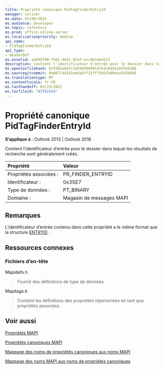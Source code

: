 ```yaml
---
title: Propriété canonique PidTagFinderEntryId
manager: soliver
ms.date: 03/09/2015
ms.audience: Developer
ms.topic: reference
ms.prod: office-online-server
ms.localizationpriority: medium
api_name:
- PidTagFinderEntryId
api_type:
- HeaderDef
ms.assetid: a3895f90-7561-4b41-92af-ecc8614e4211
description: Contient l’identificateur d’entrée pour le dossier dans lequel les résultats de recherche sont généralement créés. Cet identificateur a le même format que la structure ENTRYID.
ms.openlocfilehash: 637d81eb47c3a93856499147e3c045e1b5556288
ms.sourcegitcommit: 0a067f44281eddabff15fff565fb80eaa543b660
ms.translationtype: MT
ms.contentlocale: fr-FR
ms.lasthandoff: 03/23/2022
ms.locfileid: "63762514"
---
```

# <a name="pidtagfinderentryid-canonical-property"></a>Propriété canonique PidTagFinderEntryId

  
  
**S’applique à** : Outlook 2013 | Outlook 2016 
  
Contient l’identificateur d’entrée pour le dossier dans lequel les résultats de recherche sont généralement créés.
  
|Propriété |Valeur |
|:-----|:-----|
|Propriétés associées :  <br/> |PR_FINDER_ENTRYID  <br/> |
|Identificateur :  <br/> |0x35E7  <br/> |
|Type de données :  <br/> |PT_BINARY  <br/> |
|Domaine :  <br/> |Magasin de messages MAPI  <br/> |
   
## <a name="remarks"></a>Remarques

L’identificateur d’entrée contenu dans cette propriété a le même format que la structure [ENTRYID](entryid.md) . 
  
## <a name="related-resources"></a>Ressources connexes

### <a name="header-files"></a>Fichiers d’en-tête

Mapidefs.h
  
> Fournit des définitions de type de données.
    
Mapitags.h
  
> Contient les définitions des propriétés répertoriées en tant que propriétés associées.
    
## <a name="see-also"></a>Voir aussi



[Propriétés MAPI](mapi-properties.md)
  
[Propriétés canoniques MAPI](mapi-canonical-properties.md)
  
[Mappage des noms de propriétés canoniques aux noms MAPI](mapping-canonical-property-names-to-mapi-names.md)
  
[Mappage des noms MAPI aux noms de propriétés canoniques](mapping-mapi-names-to-canonical-property-names.md)


